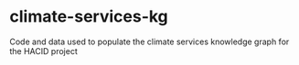 # climate-services-kg

Code and data used to populate the climate services knowledge graph for the HACID project
